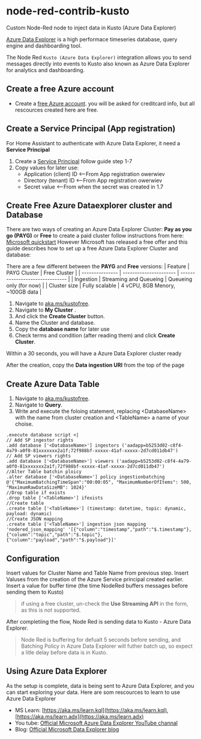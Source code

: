 # node-red-contrib-kusto
Custom Node-Red node to inject data in Kusto (Azure Data Explorer)

[Azure Data Explorer](https://azure.microsoft.com/en-us/services/data-explorer/)  is a high performace timeseries database, query engine and dashboarding tool.

The Node Red `Kusto (Azure Data Explorer)` integration allows you to send messages directly into events to Kusto also known as Azure Data Explorer for analytics and dashboarding.

## Create a free Azure account
* Create a  [free Azure account](https://azure.microsoft.com/). you will be asked for creditcard info, but all rescources created here are free.

## Create a Service Principal (App registration)
For Home Assistant to authenticate with Azure Data Explorer, it need a **Service Principal**
1. Create a [Service Principal](https://docs.microsoft.com/en-us/azure/data-explorer/provision-azure-ad-app) follow guide step 1-7
2. Copy values for later use:
    * Application (client) ID  <--From App registration owerwiev
    * Directory (tenant) ID    <--From App registration owerwiev
    * Secret value             <--From when the secret was created in 1.7

## Create Free Azure Dataexplorer cluster and Database
There are two ways of creating an Azure Data Explorer Cluster: **Pay as you go (PAYG)** or **Free**
to create a paid cluster follow instructions from here: [Microsoft quickstart](https://docs.microsoft.com/en-us/azure/data-explorer/create-cluster-database-portal)
However Microsoft has released a free offer and this guide describes how to set up a free Azure Data Explorer Cluster and database:

There are a few different between the **PAYG** and **Free** versions:
| Feature         | PAYG Cluster           | Free Cluster                    |
| --------------- | ---------------------- | ------------------------------- |
| Ingestion       | Streaming and Queueing | Queueing only (for now)         |
| Cluster size    | Fully scalable         | 4 vCPU, 8GB Menory, ~100GB data |

1. Navigate to [aka.ms/kustofree](https://aka.ms/kustofree).
2. Navigate to **My Cluster** .
3. And click the **Create Cluster** button.
4. Name the Cluster and database.
5. Copy the **database name** for later use
5. Check terms and condition (after reading them) and click **Create Cluster**.

Within a 30 seconds, you will have a Azure Data Explorer cluster ready

After the creation, copy the **Data ingestion URI** from the top of the page

## Create Azure Data Table
1. Navigate to [aka.ms/kustofree](https://aka.ms/kustofree).
2. Navigate to **Query**.
3. Write and execute the foloing statement, replacing \<DatabaseName> with the name from cluster creation and \<TableName> a name of your choise.

```KQL
.execute database script <|
// Add SP ingestor rights
.add database ['<DatabaseName>'] ingestors ('aadapp=b5253d02-c8f4-4a79-a0f0-81xxxxxxx2a1f;72f988bf-xxxxx-41af-xxxxx-2d7cd011db47')
// Add SP viewers rights
.add database ['<DatabaseName>'] viewers ('aadapp=b5253d02-c8f4-4a79-a0f0-81xxxxxxx2a1f;72f988bf-xxxxx-41af-xxxxx-2d7cd011db47')
//Alter Table batchin ploicy
.alter database ['<DatabaseName>'] policy ingestionbatching @'{"MaximumBatchingTimeSpan":"00:00:05", "MaximumNumberOfItems": 500, "MaximumRawDataSizeMB": 1024}'
//Drop table if exists
.drop table ['<TableName>'] ifexists
//Create table
.create table ['<TableName>'] (timestamp: datetime, topic: dynamic, payload: dynamic)
//Create JSON mapping
.create table ['<TableName>'] ingestion json mapping 'nodered_json_mapping' '[{"column":"timestamp","path":"$.timestamp"},{"column":"topic","path":"$.topic"},{"column":"payload","path":"$.payload"}]'

```

## Configuration

Insert values for Cluster Name and Table Name from previous step.
Insert Valuses from the creation of the Azure Service principal created earlier.
Insert a value for buffer time (the time NodeRed buffers messages before sending them to Kusto)


>if using a free cluster, un-check the **Use Streaming API** in the form, as this is not supported.

After completiing the flow, Node Red is sending data to Kusto - Azure Data Explorer. 

> Node Red is buffering for defualt 5 seconds before sending, and Batching Policy in Azure Data Explorer will futher batch up, so expect a litle delay before data is in Kusto.


## Using Azure Data Explorer
As the setup is complete, data is being sent to Azure Data Explorer, and you can start exploring your data.
Here are som rescources to learn to use Azure Data Explorer

* MS Learn: [https://aka.ms/learn.kql](https://aka.ms/learn.kql), [https://aka.ms/learn.adx](https://aka.ms/learn.adx)
* You tube: [Official Microsoft Azure Data Explorer YouTube channal](https://www.youtube.com/channel/UCPgPN-0DLaImaaDR_TtKR8A)
* Blog: [Official Microsoft Data Explorer blog](https://techcommunity.microsoft.com/t5/azure-data-explorer-blog/bg-p/AzureDataExplorer)
